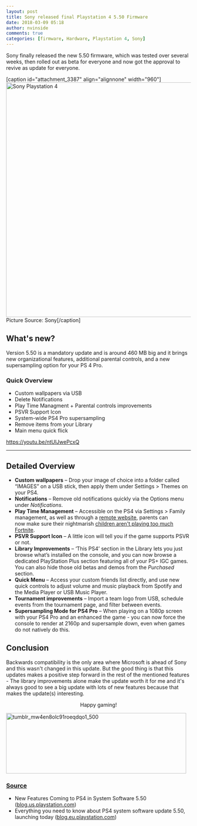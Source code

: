 ```yaml
---
layout: post
title: Sony released final Playstation 4 5.50 Firmware
date: 2018-03-09 05:18
author: nvinside
comments: true
categories: [firmware, Hardware, Playstation 4, Sony]
---
```

Sony finally released the new 5.50 firmware, which was tested over several weeks, then rolled out as beta for everyone and now got the approval to revive as update for everyone.

[caption id="attachment_3387" align="alignnone" width="960"]<img class="alignnone size-full wp-image-3387" src="https://chefkochblog.files.wordpress.com/2018/03/sony-playstation-4.jpg" alt="Sony Playstation 4" width="960" height="640" /> Picture Source: Sony[/caption]

<!--more-->

<h2>What's new?</h2>

Version 5.50 is a mandatory update and is around 460 MB big and it brings new organizational features, additional parental controls, and a new supersampling option for your PS 4 Pro.

<h3>Quick Overview</h3>

<ul>
    <li>Custom wallpapers via USB</li>
    <li>Delete Notifications</li>
    <li>Play Time Managment + Parental controls improvements</li>
    <li>PSVR Support Icon</li>
    <li>System-wide PS4 Pro supersampling</li>
    <li>Remove items from your Library</li>
    <li>Main menu quick flick</li>
</ul>

https://youtu.be/ntUlJwePcxQ

<hr />

<h2>Detailed Overview</h2>

<ul>
    <li><strong>Custom wallpapers</strong> – Drop your image of choice into a folder called “IMAGES” on a USB stick, then apply them under Settings &gt; Themes on your PS4.</li>
    <li><strong>Notifications</strong> – Remove old notifications quickly via the Options menu under <em>Notifications</em>.</li>
    <li><strong>Play Time Management</strong> – Accessible on the PS4 via Settings &gt; Family management, as well as through a <a href="https://account.sonyentertainmentnetwork.com/liquid/confirm-sso!input.action">remote website</a>, parents can now make sure their nightmarish <a href="http://www.thesixthaxis.com/2018/03/07/__trashed-18/" target="_blank" rel="noopener">children aren't playing too much Fortnite</a>.</li>
    <li><strong>PSVR Support Icon</strong> – A little icon will tell you if the game supports PSVR or not.</li>
    <li><strong>Library Improvements</strong> – ‘This PS4’ section in the Library lets you just browse what’s installed on the console, and you can now browse a dedicated PlayStation Plus section featuring all of your PS+ IGC games. You can also hide those old betas and demos from the <em>Purchased</em> section.</li>
    <li><strong>Quick Menu</strong> – Access your custom friends list directly, and use new quick controls to adjust volume and music playback from Spotify and the Media Player or USB Music Player.</li>
    <li><strong>Tournament improvements</strong> – Import a team logo from USB, schedule events from the tournament page, and filter between events.</li>
    <li><strong>Supersampling Mode for PS4 Pro</strong> – When playing on a 1080p screen with your PS4 Pro and an enhanced the game - you can now force the console to render at 2160p and supersample down, even when games do not natively do this.</li>
</ul>

<h2>Conclusion</h2>

Backwards compatibility is the only area where Microsoft is ahead of Sony and this wasn't changed in this update. But the good thing is that this updates makes a positive step forward in the rest of the mentioned features - The library improvements alone make the update worth it for me and it's always good to see a big update with lots of new features because that makes the update(s) interesting.

<p style="text-align:center;">Happy gaming!</p>

<img class=" size-full wp-image-3388 aligncenter" src="https://chefkochblog.files.wordpress.com/2018/03/tumblr_mw4en8olc91roeqdqo1_500.gif" alt="tumblr_mw4en8olc91roeqdqo1_500" width="491" height="165" />

<h3><span style="text-decoration:underline;">Source</span></h3>

<ul>
    <li>New Features Coming to PS4 in System Software 5.50 (<a href="https://blog.us.playstation.com/2018/02/06/new-features-coming-to-ps4-in-system-software-5-50/" target="_blank" rel="noopener">blog.us.playstation.com</a>)</li>
    <li>Everything you need to know about PS4 system software update 5.50, launching today (<a href="https://blog.eu.playstation.com/2018/03/08/everything-you-need-to-know-about-ps4-system-software-update-5-50-launching-today/" target="_blank" rel="noopener">blog.eu.playstation.com</a>)</li>
</ul>
